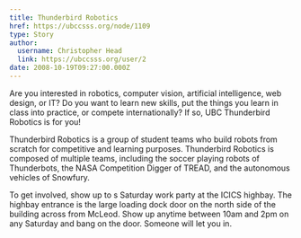 ```yaml
---
title: Thunderbird Robotics 
href: https://ubccsss.org/node/1109
type: Story
author:
  username: Christopher Head
  link: https://ubccsss.org/user/2
date: 2008-10-19T09:27:00.000Z
---
```


<div class="field field-name-body field-type-text-with-summary field-label-hidden"><div class="field-items"><div class="field-item even"><p>Are you interested in robotics, computer vision, artificial intelligence, web design, or IT?  Do you want to learn new skills, put the things you learn in class into practice, or compete internationally?  If so, UBC Thunderbird Robotics is for you!</p>
<p>Thunderbird Robotics is a group of student teams who build robots from scratch for competitive and learning purposes.  Thunderbird Robotics is composed of multiple teams, including the soccer playing robots of Thunderbots, the NASA Competition Digger of TREAD, and the autonomous vehicles of Snowfury.</p>
<p>To get involved, show up to s Saturday work party at the ICICS highbay.  The highbay entrance is the large loading dock door on the north side of the building across from  McLeod.  Show up anytime between 10am and 2pm on any Saturday and bang on the door.  Someone will let you in.</p>
</div></div></div>    <footer>
          </footer>